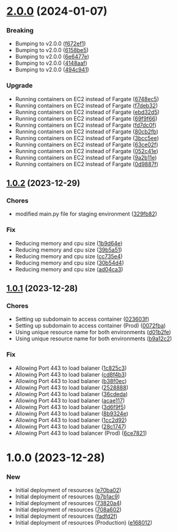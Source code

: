 # [2.0.0](https://github.com/IrezD/python-fastAPI-docker-image-v2/compare/v1.0.2...v2.0.0) (2024-01-07)


### Breaking

* Bumping to v2.0.0 ([f672ef1](https://github.com/IrezD/python-fastAPI-docker-image-v2/commit/f672ef11e971c6ea0c12fde19e367634b5ccd4cd))
* Bumping to v2.0.0 ([6158be5](https://github.com/IrezD/python-fastAPI-docker-image-v2/commit/6158be52e190e3a734bf58951567655054425a4e))
* Bumping to v2.0.0 ([6e6477e](https://github.com/IrezD/python-fastAPI-docker-image-v2/commit/6e6477eda2cc360d1e7fec82b4bb5d2043dc9fad))
* Bumping to v2.0.0 ([4148aaf](https://github.com/IrezD/python-fastAPI-docker-image-v2/commit/4148aafb339ca3c04fe34ee72226a71686d08aa5))
* Bumping to v2.0.0 ([494c941](https://github.com/IrezD/python-fastAPI-docker-image-v2/commit/494c94170a1b3dead1a82596fc5a616428341a38))

### Upgrade

* Running containers on EC2 instead of Fargate ([6748ec5](https://github.com/IrezD/python-fastAPI-docker-image-v2/commit/6748ec562d7fb07bff8c003d37cfd9410bae9d96))
* Running containers on EC2 instead of Fargate ([f7deb32](https://github.com/IrezD/python-fastAPI-docker-image-v2/commit/f7deb32cc3ae1c41522066e6eb6c2750b36d1197))
* Running containers on EC2 instead of Fargate ([ebd32d5](https://github.com/IrezD/python-fastAPI-docker-image-v2/commit/ebd32d5b5795b06b80d376abaff7cd63c51bb4c9))
* Running containers on EC2 instead of Fargate ([69f9f66](https://github.com/IrezD/python-fastAPI-docker-image-v2/commit/69f9f66ff5fc06be9b86dcad4c6a002f79464cb0))
* Running containers on EC2 instead of Fargate ([fd7dc0f](https://github.com/IrezD/python-fastAPI-docker-image-v2/commit/fd7dc0f81a1f4ce26105a42ee34f42f2e8ca64bf))
* Running containers on EC2 instead of Fargate ([80cb2fb](https://github.com/IrezD/python-fastAPI-docker-image-v2/commit/80cb2fbe78acdb17b0c106086f6a1cb1612aa2a2))
* Running containers on EC2 instead of Fargate ([3bcc5ee](https://github.com/IrezD/python-fastAPI-docker-image-v2/commit/3bcc5ee105a205ac667ab75350a4277c2d8b3405))
* Running containers on EC2 instead of Fargate ([63ce02f](https://github.com/IrezD/python-fastAPI-docker-image-v2/commit/63ce02fdb4d98e71e87164310846de439eece822))
* Running containers on EC2 instead of Fargate ([052c41e](https://github.com/IrezD/python-fastAPI-docker-image-v2/commit/052c41e9a901dc0ddabf94a0f86574cfb6055100))
* Running containers on EC2 instead of Fargate ([9a2b11e](https://github.com/IrezD/python-fastAPI-docker-image-v2/commit/9a2b11ea17548a6ea8b501ad07662faad47283c6))
* Running containers on EC2 instead of Fargate ([0d9887f](https://github.com/IrezD/python-fastAPI-docker-image-v2/commit/0d9887f1d2172425f8255f14911153efcb8c1dc9))

## [1.0.2](https://github.com/IrezD/python-fastAPI-docker-image-v2/compare/v1.0.1...v1.0.2) (2023-12-29)


### Chores

* modified main.py file for staging environment ([329fb82](https://github.com/IrezD/python-fastAPI-docker-image-v2/commit/329fb82381e4ab34397be97af074573d5947355b))

### Fix

* Reducing memory and cpu size ([1b9d64e](https://github.com/IrezD/python-fastAPI-docker-image-v2/commit/1b9d64e60e0ed5e743b1f8879056783bfd6b90c7))
* Reducing memory and cpu size ([39b5a51](https://github.com/IrezD/python-fastAPI-docker-image-v2/commit/39b5a5103ddc44af30d344f0c8af689b4dbce634))
* Reducing memory and cpu size ([cc735e4](https://github.com/IrezD/python-fastAPI-docker-image-v2/commit/cc735e4f0469847f4c0739a5ed476cca1d49b68d))
* Reducing memory and cpu size ([30b54d4](https://github.com/IrezD/python-fastAPI-docker-image-v2/commit/30b54d486941eca3bfbfb64fb8946692a39a8ae8))
* Reducing memory and cpu size ([ad04ca3](https://github.com/IrezD/python-fastAPI-docker-image-v2/commit/ad04ca3e1cae10874cb7d655115fde52bb4f851f))

## [1.0.1](https://github.com/IrezD/python-fastAPI-docker-image-v2/compare/v1.0.0...v1.0.1) (2023-12-28)


### Chores

* Setting up subdomain to access container ([023603f](https://github.com/IrezD/python-fastAPI-docker-image-v2/commit/023603f7d6404546318dfbbf10342ade246409c1))
* Setting up subdomain to access container (Prod) ([0072fba](https://github.com/IrezD/python-fastAPI-docker-image-v2/commit/0072fba60fe8ce788a81d7a8138db53d833e2811))
* Using unique resource name for both environments ([d01b2fe](https://github.com/IrezD/python-fastAPI-docker-image-v2/commit/d01b2fee6f77a79fe54233e1b2e7b2c746316998))
* Using unique resource name for both environments ([b9a12c2](https://github.com/IrezD/python-fastAPI-docker-image-v2/commit/b9a12c2ec3424e16c1f1f86084cbb1b22f337ad7))

### Fix

* Allowing  Port 443 to load balaner ([1c825c3](https://github.com/IrezD/python-fastAPI-docker-image-v2/commit/1c825c3710d319cd4b60ff0b18a3ad2aab405743))
* Allowing  Port 443 to load balaner ([cd8f4b3](https://github.com/IrezD/python-fastAPI-docker-image-v2/commit/cd8f4b370a4ea6645a3eb5b621eb525548c9adb4))
* Allowing  Port 443 to load balaner ([b38f0ec](https://github.com/IrezD/python-fastAPI-docker-image-v2/commit/b38f0ec2db74dda4c68a193d22cb69c271827a76))
* Allowing  Port 443 to load balaner ([2528888](https://github.com/IrezD/python-fastAPI-docker-image-v2/commit/25288886ee403c459a76838c574b005809a948d7))
* Allowing  Port 443 to load balaner ([36cdeda](https://github.com/IrezD/python-fastAPI-docker-image-v2/commit/36cdedacbddb92949c85139a4f7fcef0cc3aa48e))
* Allowing  Port 443 to load balaner ([acae117](https://github.com/IrezD/python-fastAPI-docker-image-v2/commit/acae117781a2f0d609924f993d95edb39527dbbc))
* Allowing  Port 443 to load balaner ([3d6f9f5](https://github.com/IrezD/python-fastAPI-docker-image-v2/commit/3d6f9f5805f01b6f606efc427bb4657ce2372adf))
* Allowing  Port 443 to load balaner ([8b9324e](https://github.com/IrezD/python-fastAPI-docker-image-v2/commit/8b9324e9d2cbda5bca1f2c1199313b9cb3d46acb))
* Allowing  Port 443 to load balaner ([1cc2d92](https://github.com/IrezD/python-fastAPI-docker-image-v2/commit/1cc2d928927852cbe6a2bead9659bc57a02b00da))
* Allowing  Port 443 to load balaner ([28c1747](https://github.com/IrezD/python-fastAPI-docker-image-v2/commit/28c1747628fa486f3a44a7fa2c15fe7175f3b96d))
* Allowing Port 443 to load balancer (Prod) ([6ce7821](https://github.com/IrezD/python-fastAPI-docker-image-v2/commit/6ce782175af998e5ff615b3050af61abe3fe47bf))

# 1.0.0 (2023-12-28)


### New

* Initial deployment of resources ([e70ba02](https://github.com/IrezD/python-fastAPI-docker-image-v2/commit/e70ba02dd216a817dbfb8971409c6f189c49b89d))
* Initial deployment of resources ([b7b1ac9](https://github.com/IrezD/python-fastAPI-docker-image-v2/commit/b7b1ac98b90c05d1146c10f55100ae163f1c6d34))
* Initial deployment of resources ([73820a4](https://github.com/IrezD/python-fastAPI-docker-image-v2/commit/73820a499afc0f8bd48bb76b1d121c2f86b7dc00))
* Initial deployment of resources ([708a602](https://github.com/IrezD/python-fastAPI-docker-image-v2/commit/708a602b493234789ad9d1498a8f0b50abf0e8e7))
* Initial deployment of resources ([fadfd2f](https://github.com/IrezD/python-fastAPI-docker-image-v2/commit/fadfd2fe55f8fb9fd9752099f8dcf00e039ae0f2))
* Initial deployment of resources (Production) ([e168012](https://github.com/IrezD/python-fastAPI-docker-image-v2/commit/e16801285be2a3eef667d56cafc49e68ecaa26e1))
